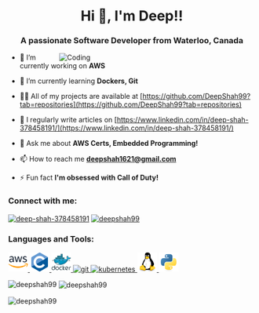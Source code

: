 <h1 align="center">Hi 👋, I'm Deep!!</h1>
<h3 align="center">A passionate Software Developer from Waterloo, Canada</h3>
<img align="right" alt="Coding" width="400" src="https://gfycat.com/gifs/search/senior+software+developer+vs+junior+software+developer">

- 🔭 I’m currently working on **AWS**

- 🌱 I’m currently learning **Dockers, Git**

- 👨‍💻 All of my projects are available at [https://github.com/DeepShah99?tab=repositories](https://github.com/DeepShah99?tab=repositories)

- 📝 I regularly write articles on [https://www.linkedin.com/in/deep-shah-378458191/](https://www.linkedin.com/in/deep-shah-378458191/)

- 💬 Ask me about **AWS Certs, Embedded Programming!**

- 📫 How to reach me **deepshah1621@gmail.com**

- ⚡ Fun fact **I'm obsessed with Call of Duty!**

<h3 align="left">Connect with me:</h3>
<p align="left">
<a href="https://linkedin.com/in/deep-shah-378458191" target="blank"><img align="center" src="https://raw.githubusercontent.com/rahuldkjain/github-profile-readme-generator/master/src/images/icons/Social/linked-in-alt.svg" alt="deep-shah-378458191" height="30" width="40" /></a>
<a href="https://www.leetcode.com/deepshah99" target="blank"><img align="center" src="https://raw.githubusercontent.com/rahuldkjain/github-profile-readme-generator/master/src/images/icons/Social/leet-code.svg" alt="deepshah99" height="30" width="40" /></a>
</p>

<h3 align="left">Languages and Tools:</h3>
<p align="left"> <a href="https://aws.amazon.com" target="_blank" rel="noreferrer"> <img src="https://raw.githubusercontent.com/devicons/devicon/master/icons/amazonwebservices/amazonwebservices-original-wordmark.svg" alt="aws" width="40" height="40"/> </a> <a href="https://www.cprogramming.com/" target="_blank" rel="noreferrer"> <img src="https://raw.githubusercontent.com/devicons/devicon/master/icons/c/c-original.svg" alt="c" width="40" height="40"/> </a> <a href="https://www.docker.com/" target="_blank" rel="noreferrer"> <img src="https://raw.githubusercontent.com/devicons/devicon/master/icons/docker/docker-original-wordmark.svg" alt="docker" width="40" height="40"/> </a> <a href="https://git-scm.com/" target="_blank" rel="noreferrer"> <img src="https://www.vectorlogo.zone/logos/git-scm/git-scm-icon.svg" alt="git" width="40" height="40"/> </a> <a href="https://kubernetes.io" target="_blank" rel="noreferrer"> <img src="https://www.vectorlogo.zone/logos/kubernetes/kubernetes-icon.svg" alt="kubernetes" width="40" height="40"/> </a> <a href="https://www.linux.org/" target="_blank" rel="noreferrer"> <img src="https://raw.githubusercontent.com/devicons/devicon/master/icons/linux/linux-original.svg" alt="linux" width="40" height="40"/> </a> <a href="https://www.python.org" target="_blank" rel="noreferrer"> <img src="https://raw.githubusercontent.com/devicons/devicon/master/icons/python/python-original.svg" alt="python" width="40" height="40"/> </a> </p>

<p><img align="left" src="https://github-readme-stats.vercel.app/api/top-langs?username=deepshah99&show_icons=true&locale=en&layout=compact" alt="deepshah99" /></p>

<p>&nbsp;<img align="center" src="https://github-readme-stats.vercel.app/api?username=deepshah99&show_icons=true&locale=en" alt="deepshah99" /></p>

<p><img align="center" src="https://github-readme-streak-stats.herokuapp.com/?user=deepshah99&" alt="deepshah99" /></p>
